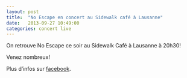 ```yaml
---
layout: post
title:  "No Escape en concert au Sidewalk café à Lausanne"
date:   2013-09-27 10:49:00
categories: concert live
---
```


On retrouve No Escape ce soir au Sidewalk Café à Lausanne à 20h30!

Venez nombreux!

Plus d’infos sur [facebook][link].

[link]: https://www.facebook.com/events/565009673546152/
